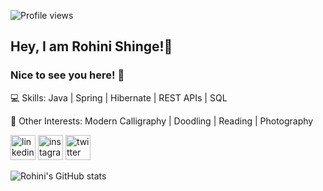 ![Profile views](https://gpvc.arturio.dev/rohini-shinge)  
## Hey, I am **Rohini Shinge**!👋
### Nice to see you here! 🤩

💻 Skills: Java | Spring | Hibernate | REST APIs | SQL 

🤩 Other Interests: Modern Calligraphy | Doodling | Reading | Photography 

 [<img src='https://cdn3.iconfinder.com/data/icons/free-social-icons/67/linkedin_circle_color-512.png' alt='linkedin' height='40'>](https://www.linkedin.com/in/rohini-shinge/)  [<img src='https://cdn3.iconfinder.com/data/icons/free-social-icons/67/instagram_circle_color-512.png' alt='instagram' height='40'>](https://www.instagram.com/rohini_shinge/)  [<img src='https://cdn3.iconfinder.com/data/icons/free-social-icons/67/twitter_circle_color-512.png' alt='twitter' height='40'>](https://twitter.com/rohini_shinge)  
 
 
![Rohini's GitHub stats](https://github-readme-stats.vercel.app/api?username=rohini-shinge&theme=dark&show_icons=true)



